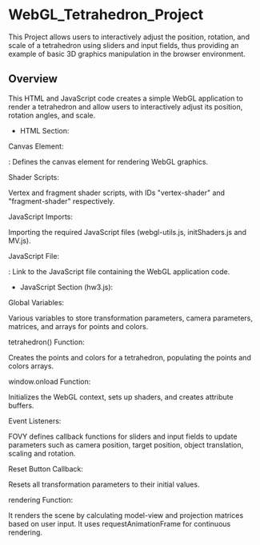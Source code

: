 # WebGL_Tetrahedron_Project
 This Project allows users to interactively adjust the position, rotation, and scale of a tetrahedron using sliders and input fields, thus providing an example of basic 3D graphics manipulation in the browser environment.

## Overview
This HTML and JavaScript code creates a simple WebGL application to render a tetrahedron and allow users to interactively adjust its position, rotation angles, and scale.

- HTML Section:
  
Canvas Element:

<canvas id="gl-canvas" width="512" height="512">: Defines the canvas element for rendering WebGL graphics.

Shader Scripts:

Vertex and fragment shader scripts, with IDs "vertex-shader" and "fragment-shader" respectively.

JavaScript Imports:

Importing the required JavaScript files (webgl-utils.js, initShaders.js and MV.js).

JavaScript File:

<script type="text/javascript" src="hw3.js"></script>: Link to the JavaScript file containing the WebGL application code.

- JavaScript Section (hw3.js):
  
Global Variables:

Various variables to store transformation parameters, camera parameters, matrices, and arrays for points and colors.

tetrahedron() Function:

Creates the points and colors for a tetrahedron, populating the points and colors arrays.

window.onload Function:

Initializes the WebGL context, sets up shaders, and creates attribute buffers.

Event Listeners:

FOVY defines callback functions for sliders and input fields to update parameters such as camera position, target position, object translation, scaling and rotation.

Reset Button Callback:

Resets all transformation parameters to their initial values.

rendering Function:

It renders the scene by calculating model-view and projection matrices based on user input. It uses requestAnimationFrame for continuous rendering.
